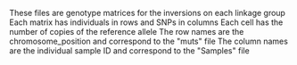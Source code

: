 These files are genotype matrices for the inversions on each linkage group
      Each matrix has individuals in rows and SNPs in columns
      Each cell has the number of copies of the reference allele
      The row names are the chromosome_position and correspond to the "muts" file
      The column names are the individual sample ID and correspond to the "Samples" file
